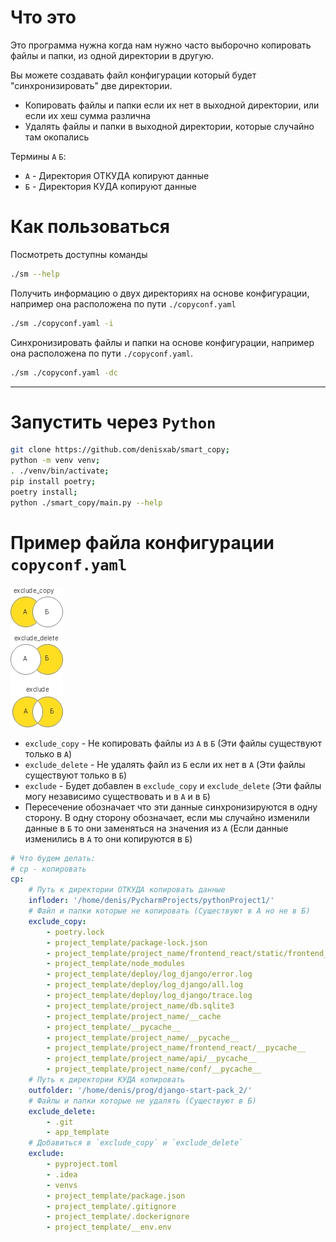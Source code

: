 # Что это

Это программа нужна когда нам нужно часто выборочно копировать файлы и папки, из одной директории в другую.

Вы можете создавать файл конфигурации который будет "синхронизировать" две директории.

- Копировать файлы и папки если их нет в выходной директории, или если их хеш сумма различна
- Удалять файлы и папки в выходной директории, которые случайно там окопались

Термины `A` `Б`:

- `A` - Директория ОТКУДА копируют данные
- `Б` - Директория КУДА копируют данные

# Как пользоваться

Посмотреть доступны команды

```bash
./sm --help
```

Получить информацию о двух директориях на основе конфигурации, например она расположена по пути `./copyconf.yaml`

```bash
./sm ./copyconf.yaml -i
```

Синхронизировать файлы и папки на основе конфигурации, например она расположена по пути `./copyconf.yaml`.

```bash
./sm ./copyconf.yaml -dc
```

---

# Запустить через `Python`

```bash
git clone https://github.com/denisxab/smart_copy;
python -m venv venv;
. ./venv/bin/activate;
pip install poetry;
poetry install;
python ./smart_copy/main.py --help
```

# Пример файла конфигурации `copyconf.yaml`

![Про `exclude`](./smart_copy/Group.jpg)

- `exclude_copy` - Не копировать файлы из `А` в `Б` (Эти файлы существуют только в `A`)
- `exclude_delete` - Не удалять файл из `Б` если их нет в `A` (Эти файлы существуют только в `Б`)
- `exclude` - Будет добавлен в  `exclude_copy` и `exclude_delete`
  (Эти файлы могу независимо существовать и в `А` и в `Б`)
- Пересечение обозначает что эти данные синхронизируются в одну сторону. В одну сторону обозначает, если мы случайно
  изменили данные в `Б`  то они заменяться на значения из `A`
  (Если данные изменились в `А` то они копируются в `Б`)

```yaml
# Что будем делать:
# cp - копировать
cp:
    # Путь к директории ОТКУДА копировать данные
    infloder: '/home/denis/PycharmProjects/pythonProject1/'
    # Файл и папки которые не копировать (Существуют в А но не в Б)
    exclude_copy:
        - poetry.lock
        - project_template/package-lock.json
        - project_template/project_name/frontend_react/static/frontend_react/public/
        - project_template/node_modules
        - project_template/deploy/log_django/error.log
        - project_template/deploy/log_django/all.log
        - project_template/deploy/log_django/trace.log
        - project_template/project_name/db.sqlite3
        - project_template/project_name/__cache
        - project_template/__pycache__
        - project_template/project_name/__pycache__
        - project_template/project_name/frontend_react/__pycache__
        - project_template/project_name/api/__pycache__
        - project_template/project_name/conf/__pycache__
    # Путь к директории КУДА копировать
    outfolder: '/home/denis/prog/django-start-pack_2/'
    # Файлы и папки которые не удалять (Существуют в Б)
    exclude_delete:
        - .git
        - app_template
    # Добавиться в `exclude_copy` и `exclude_delete`
    exclude:
        - pyproject.toml
        - .idea
        - venvs
        - project_template/package.json
        - project_template/.gitignore
        - project_template/.dockerignore
        - project_template/__env.env
```
